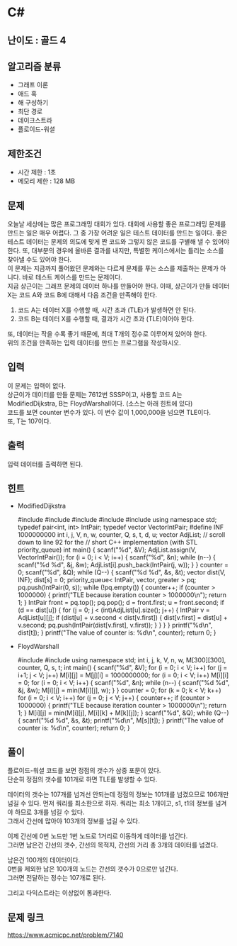# C#

## 난이도 : 골드 4

## 알고리즘 분류
  - 그래프 이론
  - 애드 혹
  - 해 구성하기
  - 최단 경로
  - 데이크스트라
  - 플로이드-워셜

## 제한조건
  - 시간 제한 : 1초
  - 메모리 제한 : 128 MB

## 문제
오늘날 세상에는 많은 프로그래밍 대회가 있다. 대회에 사용할 좋은 프로그래밍 문제를 만드는 일은 매우 어렵다. 그 중 가장 어려운 일은 테스트 데이터를 만드는 일이다. 좋은 테스트 데이터는 문제의 의도에 맞게 짠 코드와 그렇지 않은 코드를 구별해 낼 수 있어야 한다. 또, 대부분의 경우에 올바른 결과를 내지만, 특별한 케이스에서는 틀리는 소스를 찾아낼 수도 있어야 한다.<br/>
이 문제는 지금까지 풀어왔던 문제와는 다르게 문제를 푸는 소스를 제출하는 문제가 아니다. 바로 테스트 케이스를 만드는 문제이다.<br/>
지금 상근이는 그래프 문제의 데이터 하나를 만들어야 한다. 이때, 상근이가 만들 데이터 X는 코드 A와 코드 B에 대해서 다음 조건을 만족해야 한다.<br/>

  1. 코드 A는 데이터 X를 수행할 때, 시간 초과 (TLE)가 발생하면 안 된다.
  2. 코드 B는 데이터 X를 수행할 때, 결과가 시간 초과 (TLE)이어야 한다.

또, 데이터는 작을 수록 좋기 때문에, 최대 T개의 정수로 이루어져 있어야 한다.<br/>
위의 조건을 만족하는 입력 데이터를 만드는 프로그램을 작성하시오.<br/>

## 입력
이 문제는 입력이 없다.<br/>
상근이가 데이터를 만들 문제는 7612번 SSSP이고, 사용할 코드 A는 ModifiedDijkstra, B는 FloydWarshall이다. (소스는 아래 힌트에 있다)<br/>
코드를 보면 counter 변수가 있다. 이 변수 값이 1,000,000을 넘으면 TLE이다.<br/>
또, T는 107이다.<br/>


## 출력
입력 데이터를 출력하면 된다.<br/>


## 힌트
  - ModifiedDijkstra


	#include <algorithm>
	#include <cstdio>
	#include <iostream>
	#include <vector>
	#include <queue>
	using namespace std;
	typedef pair<int, int> IntPair;
	typedef vector<IntPair> VectorIntPair;
	#define INF 1000000000
	int i, j, V, n, w, counter, Q, s, t, d, u;
	vector<VectorIntPair> AdjList;
	// scroll down to line 92 for the
	// short C++ implementation (with STL priority_queue)
	int main() {
	  scanf("%d", &V);
	  AdjList.assign(V, VectorIntPair());
	  for (i = 0; i < V; i++) {
	    scanf("%d", &n);
	    while (n--) {
	      scanf("%d %d", &j, &w);
	      AdjList[i].push_back(IntPair(j, w));
	    }
	  }
	  counter = 0;
	  scanf("%d", &Q);
	  while (Q--) {
	    scanf("%d %d", &s, &t);
	    vector<int> dist(V, INF);
	    dist[s] = 0;
	    priority_queue< IntPair, vector<IntPair>, greater<IntPair> > pq;
	    pq.push(IntPair(0, s));
	    while (!pq.empty()) {
	      counter++;
	      if (counter > 1000000) {
	        printf("TLE because iteration counter > 1000000\n");
	        return 1;
	      }
	      IntPair front = pq.top(); pq.pop();
	      d = front.first; u = front.second;
	      if (d == dist[u]) {
	        for (j = 0; j < (int)AdjList[u].size(); j++) {
	          IntPair v = AdjList[u][j];
	          if (dist[u] + v.second < dist[v.first]) {
	            dist[v.first] = dist[u] + v.second;
	            pq.push(IntPair(dist[v.first], v.first));
	          }
	        }
	      }
	    }
	    printf("%d\n", dist[t]);
	  }
	  printf("The value of counter is: %d\n", counter);
	  return 0;
	}



  - FloydWarshall



	#include <algorithm>
	#include <cstdio>
	using namespace std;
	int i, j, k, V, n, w, M[300][300], counter, Q, s, t;
	int main() {
	  scanf("%d", &V);
	  for (i = 0; i < V; i++)
	    for (j = i+1; j < V; j++)
	      M[i][j] = M[j][i] = 1000000000;
	  for (i = 0; i < V; i++)
	    M[i][i] = 0;
	  for (i = 0; i < V; i++) {
	    scanf("%d", &n);
	    while (n--) {
	      scanf("%d %d", &j, &w);
	      M[i][j] = min(M[i][j], w);
	    }
	  }
	  counter = 0;
	  for (k = 0; k < V; k++)
	    for (i = 0; i < V; i++)
	      for (j = 0; j < V; j++) {
	        counter++;
	        if (counter > 1000000) {
	          printf("TLE because iteration counter > 1000000\n");
	          return 1;
	        }
	        M[i][j] = min(M[i][j], M[i][k] + M[k][j]);
	      }
	  scanf("%d", &Q);
	  while (Q--) {
	    scanf("%d %d", &s, &t);
	    printf("%d\n", M[s][t]);
	  }
	  printf("The value of counter is: %d\n", counter);
	  return 0;
	}
	


## 풀이
플로이드-워셜 코드를 보면 정점의 갯수가 삼중 포문이 있다.<br/>
단순히 정점의 갯수를 101개로 하면 TLE를 발생할 수 있다.<br/>


데이터의 갯수는 107개를 넘겨선 안되는데 정점의 정보는 101개를 넘겼으므로 106개만 넘길 수 있다.
먼저 쿼리를 최소한으로 하자. 쿼리는 최소 1개이고, s1, t1의 정보를 넘겨야 하므로 3개를 넘길 수 있다.<br/>
그래서 간선에 많아야 103개의 정보를 넘길 수 있다.


이제 간선에 0번 노드만 1번 노드로 1거리로 이동하게 데이터를 넘긴다.<br/>
그러면 남은건 간선의 갯수, 간선의 목적지, 간선의 거리 총 3개의 데이터를 넘겼다.<br/>

남은건 100개의 데이터이다.<br/>
0번을 제외한 남은 100개의 노드는 간선의 갯수가 0으로만 넘긴다.<br/>
그러면 전달하는 정수는 107개로 된다.<br/>


그리고 다익스트라는 이상없이 통과한다.<br/>


## 문제 링크
https://www.acmicpc.net/problem/7140
